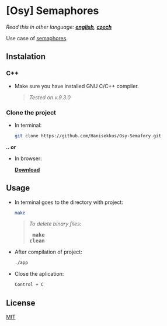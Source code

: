 # [Osy] Semaphores

*Read this in other language: [**english**](https://github.com/Hanisekkus/Osy-Semafory), [**czech**](https://github.com/Hanisekkus/Osy-Semafory/blob/master/README.cz.md)*

Use case of [semaphores](https://en.wikipedia.org/wiki/Semaphore_(programming)).

## Instalation

### C++
* Make sure you have installed GNU C/C++ compiler.
 
  > *Tested on v.9.3.0*

### Clone the project
* In terminal:

   ```bash
   git clone https://github.com/Hanisekkus/Osy-Semafory.git
   ```

**_.. or_** 
* In browser:

   [**Download**](https://github.com/Hanisekkus/Osy-Semafory/archive/master.zip)

## Usage

* In terminal goes to the directory with project:

   ```bash
   make
   ```
   
   > *To delete binary files:*
   > **<pre>  make clean</pre>**
   
* After compilation of project:

  ```bash
  ./app
  ```
  
* Close the aplication:

  ```bash
  Control + C
  ```

## License
[MIT](https://choosealicense.com/licenses/mit/)
